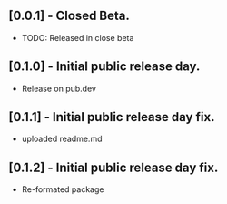 ## [0.0.1] - Closed Beta.

* TODO: Released in close beta

## [0.1.0] - Initial public release day.

* Release on pub.dev 

## [0.1.1] - Initial public release day fix.

* uploaded readme.md

## [0.1.2] - Initial public release day fix.

* Re-formated package
